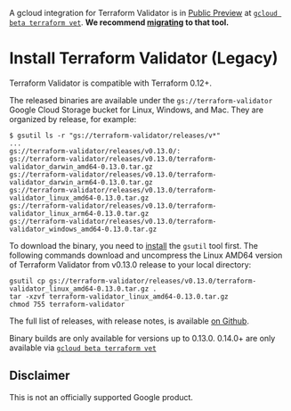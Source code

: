A gcloud integration for Terraform Validator is in [Public Preview](https://cloud.google.com/products#product-launch-stages) at [`gcloud beta terraform vet`](https://cloud.google.com/docs/terraform/policy_validation). **We recommend [migrating](https://cloud.google.com/docs/terraform/policy_validation/migrate_from_terraform_validator) to that tool.**

# Install Terraform Validator (Legacy)

Terraform Validator is compatible with Terraform 0.12+.

The released binaries are available under the `gs://terraform-validator` Google
Cloud Storage bucket for Linux, Windows, and Mac. They are organized by release,
for example:

```
$ gsutil ls -r "gs://terraform-validator/releases/v*"
...
gs://terraform-validator/releases/v0.13.0/:
gs://terraform-validator/releases/v0.13.0/terraform-validator_darwin_amd64-0.13.0.tar.gz
gs://terraform-validator/releases/v0.13.0/terraform-validator_darwin_arm64-0.13.0.tar.gz
gs://terraform-validator/releases/v0.13.0/terraform-validator_linux_amd64-0.13.0.tar.gz
gs://terraform-validator/releases/v0.13.0/terraform-validator_linux_arm64-0.13.0.tar.gz
gs://terraform-validator/releases/v0.13.0/terraform-validator_windows_amd64-0.13.0.tar.gz
```

To download the binary, you need to
[install](https://cloud.google.com/storage/docs/gsutil_install#install) the
`gsutil` tool first. The following commands download and uncompress the Linux AMD64
version of Terraform Validator from v0.13.0 release to your local directory:

```
gsutil cp gs://terraform-validator/releases/v0.13.0/terraform-validator_linux_amd64-0.13.0.tar.gz .
tar -xzvf terraform-validator_linux_amd64-0.13.0.tar.gz
chmod 755 terraform-validator
```

The full list of releases, with release notes, is available [on Github](https://github.com/GoogleCloudPlatform/terraform-validator/releases).

Binary builds are only available for versions up to 0.13.0. 0.14.0+ are only available via [`gcloud beta terraform vet`](https://cloud.google.com/docs/terraform/policy_validation)

## Disclaimer

This is not an officially supported Google product.
